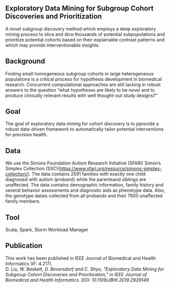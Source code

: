 ## Exploratory Data Mining for Subgroup Cohort Discoveries and Prioritization
A novel subgroup discovery method which employs a deep exploratory mining process to slice and dice thousands of potential subpopulations and prioritize potential cohorts based on their explainable contrast patterns and which may provide interventionable insights. 
## Background
Finding small homogeneous subgroup cohorts in large heterogeneous populations is a critical process for hypothesis development in biomedical research. Concurrent computational approaches are still lacking in robust answers to the question “what hypotheses are likely to be novel and to produce clinically relevant results with well thought-out study designs?” 
## Goal
The goal of exploratory data mining for cohort discovery is to pprovide a robust data-driven framework to automatically tailor potential interventions for precision health.
## Data
We use the Simons Foundation Autism Research Initiative (SFARI) Simon’s Simplex Collection (SSC)(https://www.sfari.org/resource/simons-simplex-collection/). The data contains 2591 families with exactly one child diagnosed with autism (proband) while the parentsand siblings are unaffected. The data contains  demographic information, family history and several behavior assessments and diagnostic aids as phenotype data. Also, the genotype datais collected from all probands and their 7605 unaffected family members. 
## Tool
Scala, Spark, Slurm Workload Manager
## Publication
This work has been published in IEEE Journal of Biomedical and Health Informatics (IF: 4.217).  
<i>D. Liu, W. Baskett, D. Beversdorf and C. Shyu, "Exploratory Data Mining for Subgroup Cohort Discoveries and Prioritization," in IEEE Journal of Biomedical and Health Informatics. DOI: 10.1109/JBHI.2019.2939149 </i>
